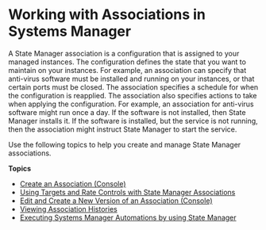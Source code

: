 # Working with Associations in Systems Manager<a name="systems-manager-associations"></a>

A State Manager association is a configuration that is assigned to your managed instances\. The configuration defines the state that you want to maintain on your instances\. For example, an association can specify that anti\-virus software must be installed and running on your instances, or that certain ports must be closed\. The association specifies a schedule for when the configuration is reapplied\. The association also specifies actions to take when applying the configuration\. For example, an association for anti\-virus software might run once a day\. If the software is not installed, then State Manager installs it\. If the software is installed, but the service is not running, then the association might instruct State Manager to start the service\.

Use the following topics to help you create and manage State Manager associations\.

**Topics**
+ [Create an Association \(Console\)](sysman-state-assoc.md)
+ [Using Targets and Rate Controls with State Manager Associations](systems-manager-state-manager-targets-and-rate-controls.md)
+ [Edit and Create a New Version of an Association \(Console\)](sysman-state-assoc-version.md)
+ [Viewing Association Histories](sysman-state-assoc-history.md)
+ [Executing Systems Manager Automations by using State Manager](systems-manager-state-manager-automation-documents.md)